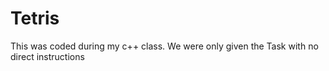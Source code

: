 # Tetris
This was coded during my c++ class. We were only given the Task with no direct instructions
